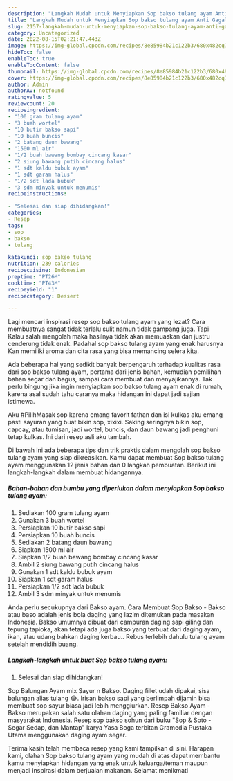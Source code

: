 ```yaml
---
description: "Langkah Mudah untuk Menyiapkan Sop bakso tulang ayam Anti Gagal"
title: "Langkah Mudah untuk Menyiapkan Sop bakso tulang ayam Anti Gagal"
slug: 2157-langkah-mudah-untuk-menyiapkan-sop-bakso-tulang-ayam-anti-gagal
category: Uncategorized
date: 2022-08-15T02:21:47.443Z
image: https://img-global.cpcdn.com/recipes/8e85984b21c122b3/680x482cq70/sop-bakso-tulang-ayam-foto-resep-utama.jpg
hideToc: false
enableToc: true
enableTocContent: false
thumbnail: https://img-global.cpcdn.com/recipes/8e85984b21c122b3/680x482cq70/sop-bakso-tulang-ayam-foto-resep-utama.jpg
cover: https://img-global.cpcdn.com/recipes/8e85984b21c122b3/680x482cq70/sop-bakso-tulang-ayam-foto-resep-utama.jpg
author: Admin
authorAv: notfound
ratingvalue: 5
reviewcount: 20
recipeingredient:
- "100 gram tulang ayam"
- "3 buah wortel"
- "10 butir bakso sapi"
- "10 buah buncis"
- "2 batang daun bawang"
- "1500 ml air"
- "1/2 buah bawang bombay cincang kasar"
- "2 siung bawang putih cincang halus"
- "1 sdt kaldu bubuk ayam"
- "1 sdt garam halus"
- "1/2 sdt lada bubuk"
- "3 sdm minyak untuk menumis"
recipeinstructions:

- "Selesai dan siap dihidangkan!"
categories:
- Resep
tags:
- sop
- bakso
- tulang

katakunci: sop bakso tulang 
nutrition: 239 calories
recipecuisine: Indonesian
preptime: "PT26M"
cooktime: "PT43M"
recipeyield: "1"
recipecategory: Dessert

---
```



Lagi mencari inspirasi resep sop bakso tulang ayam yang lezat? Cara membuatnya sangat tidak terlalu sulit namun tidak gampang juga. Tapi Kalau salah mengolah maka hasilnya tidak akan memuaskan dan justru cenderung tidak enak. Padahal sop bakso tulang ayam yang enak harusnya Kan memiliki aroma dan cita rasa yang bisa memancing selera kita.


Ada beberapa hal yang sedikit banyak berpengaruh terhadap kualitas rasa dari sop bakso tulang ayam, pertama dari jenis bahan, kemudian pemilihan bahan segar dan bagus, sampai cara membuat dan menyajikannya. Tak perlu bingung jika ingin menyiapkan sop bakso tulang ayam enak di rumah, karena asal sudah tahu caranya maka hidangan ini dapat jadi sajian istimewa.

Aku #PilihMasak sop karena emang favorit fathan dan isi kulkas aku emang pasti sayuran yang buat bikin sop, xixixi. Saking seringnya bikin sop, capcay, atau tumisan, jadi wortel, buncis, dan daun bawang jadi penghuni tetap kulkas. Ini dari resep asli aku tambah.


Di bawah ini ada beberapa tips dan trik praktis dalam mengolah sop bakso tulang ayam yang siap dikreasikan. Kamu dapat membuat Sop bakso tulang ayam menggunakan 12 jenis bahan dan 0 langkah pembuatan. Berikut ini langkah-langkah dalam membuat hidangannya.

<!--inarticleads1-->

##### Bahan-bahan dan bumbu yang diperlukan dalam menyiapkan Sop bakso tulang ayam:

1. Sediakan 100 gram tulang ayam
1. Gunakan 3 buah wortel
1. Persiapkan 10 butir bakso sapi
1. Persiapkan 10 buah buncis
1. Sediakan 2 batang daun bawang
1. Siapkan 1500 ml air
1. Siapkan 1/2 buah bawang bombay cincang kasar
1. Ambil 2 siung bawang putih cincang halus
1. Gunakan 1 sdt kaldu bubuk ayam
1. Siapkan 1 sdt garam halus
1. Persiapkan 1/2 sdt lada bubuk
1. Ambil 3 sdm minyak untuk menumis


Anda perlu secukupnya dari Bakso ayam. Cara Membuat Sop Bakso - Bakso atau baso adalah jenis bola daging yang lazim ditemukan pada masakan Indonesia. Bakso umumnya dibuat dari campuran daging sapi giling dan tepung tapioka, akan tetapi ada juga bakso yang terbuat dari daging ayam, ikan, atau udang bahkan daging kerbau.. Rebus terlebih dahulu tulang ayam setelah mendidih buang. 

<!--inarticleads2-->

##### Langkah-langkah untuk buat Sop bakso tulang ayam:


1. Selesai dan siap dihidangkan!

Sop Balungan Ayam mix Sayur n Bakso. Daging fillet udah dipakai, sisa balungan alias tulang 😂. Irisan bakso sapi yang berlimpah dijamin bisa membuat sop sayur biasa jadi lebih menggiurkan. Resep Bakso Ayam - Bakso merupakan salah satu olahan daging yang paling familiar dengan masyarakat Indonesia. Resep sop bakso sohun dari buku &#34;Sop &amp; Soto - Segar Sedap, dan Mantap&#34; karya Yasa Boga terbitan Gramedia Pustaka Utama menggunakan daging ayam segar. 

Terima kasih telah membaca resep yang kami tampilkan di sini. Harapan kami, olahan Sop bakso tulang ayam yang mudah di atas dapat membantu kamu menyiapkan hidangan yang enak untuk keluarga/teman maupun menjadi inspirasi dalam berjualan makanan. Selamat menikmati
